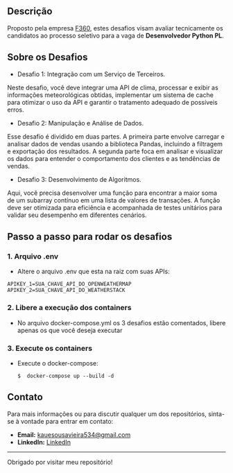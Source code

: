 ## Descrição

Proposto pela empresa [F360](https://f360.com.br/), estes desafios visam avaliar tecnicamente os candidatos ao processo seletivo para a vaga de **Desenvolvedor Python PL**.

## Sobre os Desafios
- Desafio 1: Integração com um Serviço de Terceiros.

Neste desafio, você deve integrar uma API de clima, processar e exibir as informações meteorológicas obtidas, implementar um sistema de cache para otimizar o uso da API e garantir o tratamento adequado de possíveis erros.

- Desafio 2: Manipulação e Análise de Dados.

Esse desafio é dividido em duas partes. A primeira parte envolve carregar e analisar dados de vendas usando a biblioteca Pandas, incluindo a filtragem e exportação dos resultados. A segunda parte foca em analisar e visualizar os dados para entender o comportamento dos clientes e as tendências de vendas.

- Desafio 3: Desenvolvimento de Algoritmos.

Aqui, você precisa desenvolver uma função para encontrar a maior soma de um subarray contínuo em uma lista de valores de transações. A função deve ser otimizada para eficiência e acompanhada de testes unitários para validar seu desempenho em diferentes cenários.

## Passo a passo para rodar os desafios
### 1. Arquivo .env
- Altere o arquivo .env que esta na raiz com suas APIs:
```
APIKEY_1=SUA_CHAVE_API_DO_OPENWEATHERMAP
APIKEY_2=SUA_CHAVE_API_DO_WEATHERSTACK
```

### 2. Libere a execução dos containers
- No arquivo docker-compose.yml os 3 desafios estão comentados, libere apenas os que você deseja executar

### 3. Execute os containers
- Execute o docker-compose:
    ```
    $  docker-compose up --build -d
    ```

## Contato

Para mais informações ou para discutir qualquer um dos repositórios, sinta-se à vontade para entrar em contato:

- **Email:** [kauesousavieira534@gmail.com](mailto:kauesousavieira534@gmail.com)
- **LinkedIn:** [LinkedIn](https://www.linkedin.com/in/kaue-sousa-vieira/)

---
Obrigado por visitar meu repositório!
